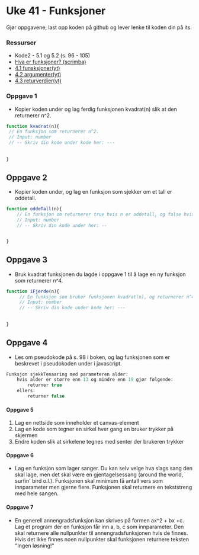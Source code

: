 # Uke 41 - Funksjoner

Gjør oppgavene, last opp koden på github og lever lenke til koden din på its.

### Ressurser
- Kode2 - 5.1 og 5.2 (s. 96 - 105)
- [Hva er funksjoner? (scrimba)](https://scrimba.com/c/cVGawSp)
- [4.1 funsksjoner(yt)](https://www.youtube.com/watch?v=pbziQosyvQ0&list=PLJC9cL8YfNXqEIeA_PAvdpF5tIjPnX_3E)
- [4.2 argumenter(yt)](https://www.youtube.com/watch?v=3s4wFF7fRa4&index=2&list=PLJC9cL8YfNXqEIeA_PAvdpF5tIjPnX_3E)
- [4.3 returverdier(yt)](https://www.youtube.com/watch?v=Hw1PPGdQHWQ&index=3&list=PLJC9cL8YfNXqEIeA_PAvdpF5tIjPnX_3E)

### Oppgave 1

- Kopier koden under og lag ferdig funksjonen kvadrat(n) slik at den returnerer n^2.

```javascript
function kvadrat(n){
 // En funksjon som returnerer n^2.
 // Input: number
 // -- Skriv din kode under kode her: ---
 
    
}
```

## Oppgave 2
- Kopier koden under, og lag en funksjon som sjekker om et tall er oddetall.

```javascript
function oddeTall(n){
    // En funksjon om returnerer true hvis n er oddetall, og false hvis n er partall
    // Input: number
    // -- Skriv din kode under her: --


}
```

## Oppgave 3
- Bruk kvadrat funksjonen du lagde i  oppgave 1 til å lage en ny funksjon som returnerer n^4.

```javascript
function iFjerde(n){
     // En funksjon som bruker funksjonen kvadrat(n), og returnerer n^4.
     // Input: number
     // -- Skriv din kode under kode her: ---
 
    
}
```

## Oppgave 4
- Les om pseudokode på s. 98 i boken, og lag funksjonen som er beskrevet i pseudokoden under i javascript.
```javascript
Funksjon sjekkTenaaring med parameteren alder:
    hvis alder er større enn 13 og mindre enn 19 gjør følgende:
        returner true
    ellers:
        returner false
```

#### Oppgave 5
1. Lag en nettside som inneholder et canvas-element
2. Lag en kode som tegner en sirkel hver gang en bruker trykker på skjermen
3. Endre koden slik at sirkelene tegnes med senter der brukeren trykker


#### Oppgave 6
- Lag en funksjon som lager sanger. Du kan selv velge hva slags sang den skal lage, men det skal være en gjentagelsessang 
(around the world, surfin' bird o.l.). Funksjonen skal minimum få antall vers som innparameter men gjerne flere. Funksjonen 
skal returnere en tekststreng med hele sangen.

#### Oppgave 7
- En generell annengradsfunksjon kan skrives på formen ax^2 + bx +c.
Lag et program der en funksjon får inn a, b, c som innparameter. Den skal returnere alle nullpunkter til annengradsfunksjonen hvis de finnes. Hvis det ikke finnes noen nullpunkter skal funksjonen returnere teksten "Ingen løsning!"
